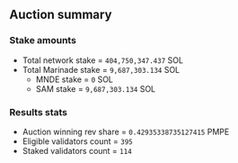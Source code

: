 ## Auction summary

### Stake amounts
- Total network stake = `404,750,347.437` SOL
- Total Marinade stake = `9,687,303.134` SOL
  - MNDE stake = `0` SOL
  - SAM stake = `9,687,303.134` SOL

### Results stats
- Auction winning rev share = `0.42935338735127415` PMPE
- Eligible validators count = `395`
- Staked validators count = `114`
